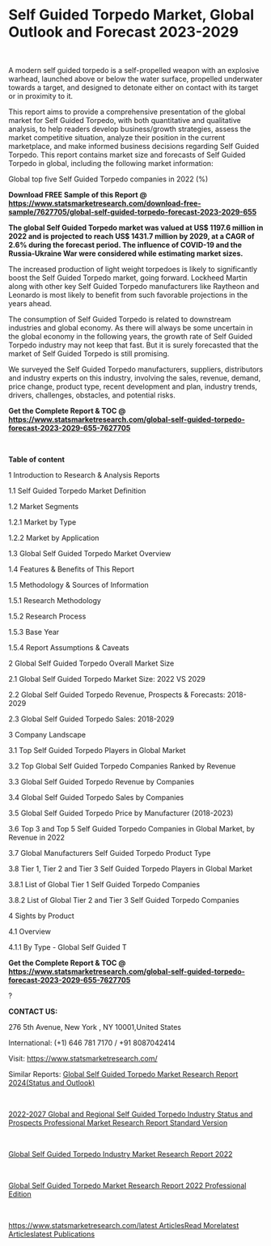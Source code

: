 <h1>Self Guided Torpedo Market, Global Outlook and Forecast 2023-2029</h1><br/><p>A modern self guided torpedo is a self-propelled weapon with an explosive warhead, launched above or below the water surface, propelled underwater towards a target, and designed to detonate either on contact with its target or in proximity to it.</p>
 
 
 
 <p>This report aims to provide a comprehensive presentation of the global market for Self Guided Torpedo, with both quantitative and qualitative analysis, to help readers develop business/growth strategies, assess the market competitive situation, analyze their position in the current marketplace, and make informed business decisions regarding Self Guided Torpedo. This report contains market size and forecasts of Self Guided Torpedo in global, including the following market information:</p>
 
 
 
 <p>Global top five Self Guided Torpedo companies in 2022 (%)</p>
 
 
 
 <p><strong>Download FREE Sample of this Report @ <a href="https://www.statsmarketresearch.com/download-free-sample/7627705/global-self-guided-torpedo-forecast-2023-2029-655">https://www.statsmarketresearch.com/download-free-sample/7627705/global-self-guided-torpedo-forecast-2023-2029-655</a></strong></p>
 
 
 
 <p><strong>The global Self Guided Torpedo market was valued at US$ 1197.6 million in 2022 and is projected to reach US$ 1431.7 million by 2029, at a <strong>CAGR</strong> of 2.6% during the forecast period. The influence of COVID-19 and the Russia-Ukraine War were considered while estimating market sizes.</strong></p>
 
 
 
 <p>The increased production of light weight torpedoes is likely to significantly boost the Self Guided Torpedo market, going forward. Lockheed Martin along with other key Self Guided Torpedo manufacturers like Raytheon and Leonardo is most likely to benefit from such favorable projections in the years ahead.</p>
 
 
 
 <p>The consumption of Self Guided Torpedo is related to downstream industries and global economy. As there will always be some uncertain in the global economy in the following years, the growth rate of Self Guided Torpedo industry may not keep that fast. But it is surely forecasted that the market of Self Guided Torpedo is still promising.</p>
 
 
 
 <p>We surveyed the Self Guided Torpedo manufacturers, suppliers, distributors and industry experts on this industry, involving the sales, revenue, demand, price change, product type, recent development and plan, industry trends, drivers, challenges, obstacles, and potential risks.</p>
 
 
 
 <div><b>Get the Complete Report & TOC @ <a href="https://www.statsmarketresearch.com/global-self-guided-torpedo-forecast-2023-2029-655-7627705">https://www.statsmarketresearch.com/global-self-guided-torpedo-forecast-2023-2029-655-7627705</a></b></div>
 
 
 
 <p><br />
 
 <b>Table of content</b></p>
 
 
 
 <p>1 Introduction to Research & Analysis Reports<br />
 
 1.1 Self Guided Torpedo Market Definition<br />
 
 1.2 Market Segments<br />
 
 1.2.1 Market by Type<br />
 
 1.2.2 Market by Application<br />
 
 1.3 Global Self Guided Torpedo Market Overview<br />
 
 1.4 Features & Benefits of This Report<br />
 
 1.5 Methodology & Sources of Information<br />
 
 1.5.1 Research Methodology<br />
 
 1.5.2 Research Process<br />
 
 1.5.3 Base Year<br />
 
 1.5.4 Report Assumptions & Caveats<br />
 
 2 Global Self Guided Torpedo Overall Market Size<br />
 
 2.1 Global Self Guided Torpedo Market Size: 2022 VS 2029<br />
 
 2.2 Global Self Guided Torpedo Revenue, Prospects & Forecasts: 2018-2029<br />
 
 2.3 Global Self Guided Torpedo Sales: 2018-2029<br />
 
 3 Company Landscape<br />
 
 3.1 Top Self Guided Torpedo Players in Global Market<br />
 
 3.2 Top Global Self Guided Torpedo Companies Ranked by Revenue<br />
 
 3.3 Global Self Guided Torpedo Revenue by Companies<br />
 
 3.4 Global Self Guided Torpedo Sales by Companies<br />
 
 3.5 Global Self Guided Torpedo Price by Manufacturer (2018-2023)<br />
 
 3.6 Top 3 and Top 5 Self Guided Torpedo Companies in Global Market, by Revenue in 2022<br />
 
 3.7 Global Manufacturers Self Guided Torpedo Product Type<br />
 
 3.8 Tier 1, Tier 2 and Tier 3 Self Guided Torpedo Players in Global Market<br />
 
 3.8.1 List of Global Tier 1 Self Guided Torpedo Companies<br />
 
 3.8.2 List of Global Tier 2 and Tier 3 Self Guided Torpedo Companies<br />
 
 4 Sights by Product<br />
 
 4.1 Overview<br />
 
 4.1.1 By Type - Global Self Guided T</p>
 
 
 
 <div><b>Get the Complete Report & TOC @ <a href="https://www.statsmarketresearch.com/global-self-guided-torpedo-forecast-2023-2029-655-7627705">https://www.statsmarketresearch.com/global-self-guided-torpedo-forecast-2023-2029-655-7627705</a></b></div>
 
 
 
 <p>? </p>
 
 
 
 <p><b>CONTACT US:</b><br />
 
 276 5th Avenue, New York , NY 10001,United States<br />
 
 International: (+1) 646 781 7170 / +91 8087042414<br />
 
 Visit: <a href="https://www.statsmarketresearch.com/">https://www.statsmarketresearch.com/</a><br />
 
 Similar Reports: <a href="https://www.statsmarketresearch.com/global-self-guided-torpedo-forecast-2023-2029-655-7627705">Global Self Guided Torpedo Market Research Report 2024(Status and Outlook)</a><br />
 
 <br />
 
 <a href="https://www.statsmarketresearch.com/global-self-guided-torpedo-forecast-2023-2029-655-7627705">2022-2027 Global and Regional Self Guided Torpedo Industry Status and Prospects Professional Market Research Report Standard Version</a><br />
 
 <br />
 
 <a href="https://www.statsmarketresearch.com/global-self-guided-torpedo-forecast-2023-2029-655-7627705">Global Self Guided Torpedo Industry Market Research Report 2022</a><br />
 
 <br />
 
 <a href="https://www.statsmarketresearch.com/global-self-guided-torpedo-forecast-2023-2029-655-7627705">Global Self Guided Torpedo Market Research Report 2022 Professional Edition</a><br />
 
 <br />
 
 <a href="https://gyeongbokgung.com">https://www.statsmarketresearch.com/</a><a href="https://hallyeomaritime.com">latest Articles</a><a href="https://jingwansa.com">Read More</a><a href="https://nguoiviet.jp/">latest Articles</a><a href="https://www.intelmarketresearch.com/">latest Publications</a></p>